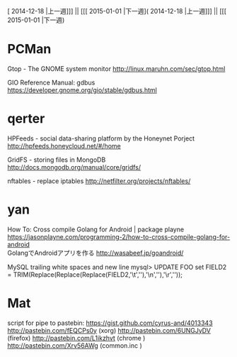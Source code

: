 [ 2014-12-18 |上一週]]] || [[[ 2015-01-01 |下一週]( 2014-12-18 |上一週]]] || [[[ 2015-01-01 |下一週)



# PCMan

Gtop - The GNOME system monitor
<http://linux.maruhn.com/sec/gtop.html>  

GIO Reference Manual: gdbus
<https://developer.gnome.org/gio/stable/gdbus.html>  

# qerter

HPFeeds - social data-sharing platform by the Honeynet Porject
<http://hpfeeds.honeycloud.net/#/home>  

GridFS - storing files in MongoDB
<http://docs.mongodb.org/manual/core/gridfs/>  

nftables - replace iptables
<http://netfilter.org/projects/nftables/>  

# yan

How To: Cross compile Golang for Android | package playne
<https://jasonplayne.com/programming-2/how-to-cross-compile-golang-for-android>  
GolangでAndroidアプリを作る
<http://wasabeef.jp/goandroid/>  

MySQL trailing white spaces and new line
mysql> UPDATE FOO set FIELD2 = TRIM(Replace(Replace(Replace(FIELD2,'\t',''),'\n',''),'\r',''));

# Mat

script for pipe to pastebin: <https://gist.github.com/cyrus-and/4013343>  
<http://pastebin.com/fEQCPs0y>   (xorg)
<http://pastebin.com/6UNGJyDV>   (firefox)
<http://pastebin.com/L1ikzhvt>   (chrome )
<http://pastebin.com/Xrv56AWg>   (common.inc )
